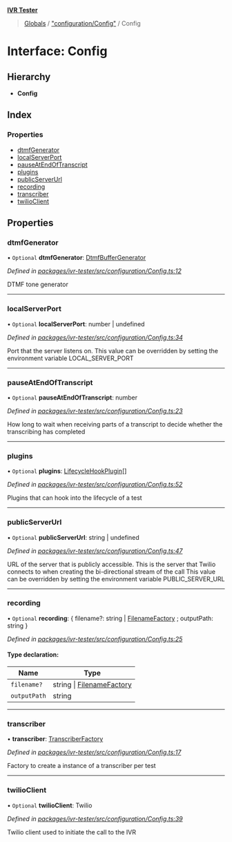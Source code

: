 **[IVR Tester](../README.md)**

> [Globals](../README.md) / ["configuration/Config"](../modules/_configuration_config_.md) / Config

# Interface: Config

## Hierarchy

* **Config**

## Index

### Properties

* [dtmfGenerator](_configuration_config_.config.md#dtmfgenerator)
* [localServerPort](_configuration_config_.config.md#localserverport)
* [pauseAtEndOfTranscript](_configuration_config_.config.md#pauseatendoftranscript)
* [plugins](_configuration_config_.config.md#plugins)
* [publicServerUrl](_configuration_config_.config.md#publicserverurl)
* [recording](_configuration_config_.config.md#recording)
* [transcriber](_configuration_config_.config.md#transcriber)
* [twilioClient](_configuration_config_.config.md#twilioclient)

## Properties

### dtmfGenerator

• `Optional` **dtmfGenerator**: [DtmfBufferGenerator](_call_dtmf_dtmfbuffergenerator_.dtmfbuffergenerator.md)

*Defined in [packages/ivr-tester/src/configuration/Config.ts:12](https://github.com/SketchingDev/ivr-tester/blob/aac0a71/packages/ivr-tester/src/configuration/Config.ts#L12)*

DTMF tone generator

___

### localServerPort

• `Optional` **localServerPort**: number \| undefined

*Defined in [packages/ivr-tester/src/configuration/Config.ts:34](https://github.com/SketchingDev/ivr-tester/blob/aac0a71/packages/ivr-tester/src/configuration/Config.ts#L34)*

Port that the server listens on.
This value can be overridden by setting the environment variable LOCAL_SERVER_PORT

___

### pauseAtEndOfTranscript

• `Optional` **pauseAtEndOfTranscript**: number

*Defined in [packages/ivr-tester/src/configuration/Config.ts:23](https://github.com/SketchingDev/ivr-tester/blob/aac0a71/packages/ivr-tester/src/configuration/Config.ts#L23)*

How long to wait when receiving parts of a transcript to decide
whether the transcribing has completed

___

### plugins

• `Optional` **plugins**: [LifecycleHookPlugin](_plugins_lifecycle_lifecyclehookplugin_.lifecyclehookplugin.md)[]

*Defined in [packages/ivr-tester/src/configuration/Config.ts:52](https://github.com/SketchingDev/ivr-tester/blob/aac0a71/packages/ivr-tester/src/configuration/Config.ts#L52)*

Plugins that can hook into the lifecycle of a test

___

### publicServerUrl

• `Optional` **publicServerUrl**: string \| undefined

*Defined in [packages/ivr-tester/src/configuration/Config.ts:47](https://github.com/SketchingDev/ivr-tester/blob/aac0a71/packages/ivr-tester/src/configuration/Config.ts#L47)*

URL of the server that is publicly accessible. This is the
server that Twilio connects to when creating the bi-directional
stream of the call
This value can be overridden by setting the environment variable PUBLIC_SERVER_URL

___

### recording

• `Optional` **recording**: { filename?: string \| [FilenameFactory](../modules/_call_recording_filename_filenamefactory_.md#filenamefactory) ; outputPath: string  }

*Defined in [packages/ivr-tester/src/configuration/Config.ts:25](https://github.com/SketchingDev/ivr-tester/blob/aac0a71/packages/ivr-tester/src/configuration/Config.ts#L25)*

#### Type declaration:

Name | Type |
------ | ------ |
`filename?` | string \| [FilenameFactory](../modules/_call_recording_filename_filenamefactory_.md#filenamefactory) |
`outputPath` | string |

___

### transcriber

•  **transcriber**: [TranscriberFactory](../modules/_call_transcription_plugin_transcriberfactory_.md#transcriberfactory)

*Defined in [packages/ivr-tester/src/configuration/Config.ts:17](https://github.com/SketchingDev/ivr-tester/blob/aac0a71/packages/ivr-tester/src/configuration/Config.ts#L17)*

Factory to create a instance of a transcriber per test

___

### twilioClient

• `Optional` **twilioClient**: Twilio

*Defined in [packages/ivr-tester/src/configuration/Config.ts:39](https://github.com/SketchingDev/ivr-tester/blob/aac0a71/packages/ivr-tester/src/configuration/Config.ts#L39)*

Twilio client used to initiate the call to the IVR
